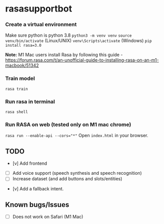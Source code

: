# rasasupportbot

### Create a virtual environment
Make sure python is python 3.8
`python3 -m venv venv`
`source venv/bin/activate` (Linux/UNIX)
`venv\Scripts\activate` (Windows)
`pip install rasa=3.0`

**Note:** M1 Mac users install Rasa by following this guide - https://forum.rasa.com/t/an-unofficial-guide-to-installing-rasa-on-an-m1-macbook/51342

### Train model
`rasa train`

### Run rasa in terminal
`rasa shell`

### Run RASA on web (tested only on M1 mac chrome)
`rasa run --enable-api --cors="*"`
Open `index.html` in your browser.

## TODO
- [v] Add frontend
- [ ] Add voice support (speech synthesis and speech recognition)
- [ ] Increase dataset (and add buttons and slots/entities)
- [v] Add a fallback intent.

## Known bugs/Issues
- [ ] Does not work on Safari (M1 Mac)

